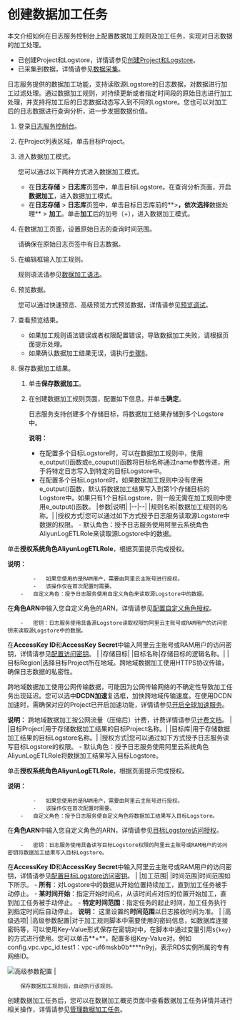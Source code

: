 # 创建数据加工任务

本文介绍如何在日志服务控制台上配置数据加工规则及加工任务，实现对日志数据的加工处理。

-   已创建Project和Logstore，详情请参见[创建Project和Logstore](/intl.zh-CN/快速入门/快速入门.md)。
-   已采集到数据，详情请参见[数据采集](/intl.zh-CN/数据采集/采集方式.md)。

日志服务提供的数据加工功能，支持读取源Logstore的日志数据，对数据进行加工过滤处理。通过数据加工规则，对持续更新或者指定时间段的原始日志进行加工处理，并支持将加工后的日志数据动态写入到不同的Logstore。您也可以对加工后的日志数据进行查询分析，进一步发掘数据价值。

1.  登录[日志服务控制台](https://sls.console.aliyun.com)。

2.  在Project列表区域，单击目标Project。

3.  进入数据加工模式。

    您可以通过以下两种方式进入数据加工模式。

    -   在**日志存储** \> **日志库**页签中，单击目标Logstore。在查询分析页面，开启**数据加工**，进入数据加工模式。
    -   在**日志存储** \> **日志库**页签中，单击目标日志库前的**\>**，依次选择**数据处理** \> **加工**。单击**加工**后的加号（+），进入数据加工模式。
4.  在数据加工页面，设置原始日志的查询时间范围。

    请确保在原始日志页签中有日志数据。

5.  在编辑框输入加工规则。

    规则语法请参见[数据加工语法](/intl.zh-CN/数据加工/数据加工语法/语言简介.md)。

6.  预览数据。

    您可以通过快速预览、高级预览方式预览数据，详情请参见[预览调试](/intl.zh-CN/数据加工/预览调试.md)。

7.  查看预览结果。

    -   如果加工规则语法错误或者权限配置错误，导致数据加工失败，请根据页面提示处理。
    -   如果确认数据加工结果无误，请执行[步骤8](#step_snp_zml_13r)。
8.  保存数据加工结果。

    1.  单击**保存数据加工**。

    2.  在创建数据加工规则页面，配置如下信息，并单击**确定**。

        日志服务支持创建多个存储目标，将数据加工结果存储到多个Logstore中。

        **说明：**

        -   在配置多个目标Logstore时，可以在数据加工规则中，使用e\_output\(\)函数或e\_couput\(\)函数将目标名称通过name参数传递，用于将特定日志写入到特定的目标Logstore中。
        -   在配置多个目标Logstore时，如果数据加工规则中没有使用e\_output\(\)函数，默认将数据加工结果写入到第1个存储目标的Logstore中。如果只有1个目标Logstore，则一般无需在加工规则中使用e\_output\(\)函数。
        |参数|说明|
        |--|--|
        |规则名称|数据加工规则的名称。|
        |授权方式|您可以通过如下方式授予日志服务读取源Logstore中数据的权限。        -   默认角色：授予日志服务使用阿里云系统角色AliyunLogETLRole来读取源Logstore中的数据。

单击**授权系统角色AliyunLogETLRole**，根据页面提示完成授权。

**说明：**

            -   如果您使用的是RAM用户，需要由阿里云主账号进行授权。
            -   该操作仅在首次配置时需要。
        -   自定义角色：授予日志服务使用自定义角色来读取源Logstore中的数据。

在**角色ARN**中输入您自定义角色的ARN，详情请参见[配置自定义角色授权](/intl.zh-CN/数据加工/配置访问授权/配置自定义角色授权.md)。

        -   密钥：日志服务使用具备源Logstore读取权限的阿里云主账号或RAM用户的访问密钥来读取源Logstore中的数据。

在**AccessKey ID**和**AccessKey Secret**中输入阿里云主账号或RAM用户的访问密钥，详情请参见[配置访问密钥](/intl.zh-CN/数据加工/配置访问授权/配置访问密钥.md)。 |
        |存储目标|
        |目标名称|存储目标的逻辑名称。|
        |目标Region|选择目标Project所在地域。跨地域数据加工使用HTTPS协议传输，确保日志数据的私密性。

跨地域数据加工使用公网传输数据，可能因为公网传输网络的不确定性导致加工任务出现延迟。您可以选中**DCDN加速**复选框，加快跨地域传输速度。在使用DCDN加速时，需确保对应的Project已开启加速功能，详情请参见[开启全球加速服务](/intl.zh-CN/数据采集/采集加速/开启全球加速.md)。

**说明：** 跨地域数据加工按公网流量（压缩后）计费，计费详情请参见[计费文档](/intl.zh-CN/产品定价/（预告）新版预付资源包折扣策略及新商业化功能定价说明.md)。 |
        |目标Project|用于存储数据加工结果的目标Project名称。|
        |目标库|用于存储数据加工结果的目标Logstore名称。|
        |授权方式|您可以通过如下方式授予日志服务读写目标Logstore的权限。        -   默认角色：授予日志服务使用阿里云系统角色AliyunLogETLRole将数据加工结果写入目标Logstore。

单击**授权系统角色AliyunLogETLRole**，根据页面提示完成授权。

**说明：**

            -   如果您使用的是RAM用户，需要由阿里云主账号进行授权。
            -   该操作仅在首次配置时需要。
        -   自定义角色：授予日志服务使自定义角色将数据加工结果写入目标Logstore。

在**角色ARN**中输入您自定义角色的ARN，详情请参见[目标Logstore访问授权](/intl.zh-CN/数据加工/配置访问授权/配置自定义角色授权.mdsection_v6z_5m4_cyt)。

        -   密钥：日志服务使用具备读写目标Logstore权限的阿里云主账号或RAM用户的访问密钥将数据加工结果写入目标Logstore。

在**AccessKey ID**和**AccessKey Secret**中输入阿里云主账号或RAM用户的访问密钥，详情请参见[配置目标Logstore访问密钥](/intl.zh-CN/数据加工/配置访问授权/配置访问密钥.md)。 |
        |加工范围|
        |时间范围|时间范围如下所示。         -   **所有**：对Logstore中的数据从开始位置持续加工，直到加工任务被手动停止。
        -   **某时间开始**：指定开始时间点，从该时间点对应的位置开始加工，直到加工任务被手动停止。
        -   **特定时间范围**：指定任务的起止时间，加工任务执行到指定时间后自动停止。
**说明：** 这里设置的**时间范围**以日志接收时间为准。 |
        |高级选项|
        |高级参数配置|对于加工规则脚本中需要使用的密码信息，如数据库连接密码等，可以使用Key-Value形式保存在密钥对中，在脚本中通过变量引用`${key}`的方式进行使用。您可以单击**+**，配置多组Key-Value对。例如config.vpc.vpc\_id.test1：vpc-uf6mskb0b\*\*\*\*n9yj，表示RDS实例所属的专有网络ID。

![高级参数配置](https://static-aliyun-doc.oss-cn-hangzhou.aliyuncs.com/assets/img/zh-CN/4493246951/p130800.png) |

        保存数据加工规则后，自动执行该规则。


创建数据加工任务后，您可以在数据加工概览页面中查看数据加工任务详情并进行相关操作，详情请参见[管理数据加工任务](/intl.zh-CN/数据加工/管理数据加工任务.md)。

